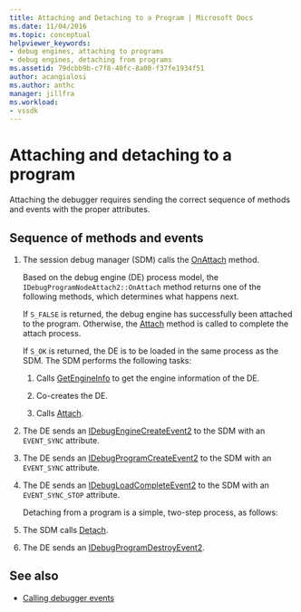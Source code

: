 ```yaml
---
title: Attaching and Detaching to a Program | Microsoft Docs
ms.date: 11/04/2016
ms.topic: conceptual
helpviewer_keywords:
- debug engines, attaching to programs
- debug engines, detaching from programs
ms.assetid: 79dcbb9b-c7f8-40fc-8a00-f37fe1934f51
author: acangialosi
ms.author: anthc
manager: jillfra
ms.workload:
- vssdk
---
```

# Attaching and detaching to a program
Attaching the debugger requires sending the correct sequence of methods and events with the proper attributes.

## Sequence of methods and events

1. The session debug manager (SDM) calls the [OnAttach](../../extensibility/debugger/reference/idebugprogramnodeattach2-onattach.md) method.

    Based on the debug engine (DE) process model, the `IDebugProgramNodeAttach2::OnAttach` method returns one of the following methods, which determines what happens next.

    If `S_FALSE` is returned, the debug engine has successfully been attached to the program. Otherwise, the [Attach](../../extensibility/debugger/reference/idebugengine2-attach.md) method is called to complete the attach process.

    If `S_OK` is returned, the DE is to be loaded in the same process as the SDM. The SDM performs the following tasks:

   1. Calls [GetEngineInfo](../../extensibility/debugger/reference/idebugprogramnode2-getengineinfo.md) to get the engine information of the DE.

   2. Co-creates the DE.

   3. Calls [Attach](../../extensibility/debugger/reference/idebugengine2-attach.md).

2. The DE sends an [IDebugEngineCreateEvent2](../../extensibility/debugger/reference/idebugenginecreateevent2.md) to the SDM with an `EVENT_SYNC` attribute.

3. The DE sends an [IDebugProgramCreateEvent2](../../extensibility/debugger/reference/idebugprogramcreateevent2.md) to the SDM with an `EVENT_SYNC` attribute.

4. The DE sends an [IDebugLoadCompleteEvent2](../../extensibility/debugger/reference/idebugloadcompleteevent2.md) to the SDM with an `EVENT_SYNC_STOP` attribute.

   Detaching from a program is a simple, two-step process, as follows:

5. The SDM calls [Detach](../../extensibility/debugger/reference/idebugprogram2-detach.md).

6. The DE sends an [IDebugProgramDestroyEvent2](../../extensibility/debugger/reference/idebugprogramdestroyevent2.md).

## See also
- [Calling debugger events](../../extensibility/debugger/calling-debugger-events.md)
